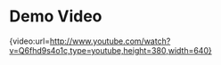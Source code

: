 # Demo Video

{video:url=http://www.youtube.com/watch?v=Q6fhd9s4o1c,type=youtube,height=380,width=640}
